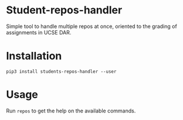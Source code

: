 # Student-repos-handler

Simple tool to handle multiple repos at once, oriented to the grading of assignments in UCSE DAR.


# Installation

```
pip3 install students-repos-handler --user
```

# Usage

Run `repos` to get the help on the available commands.

